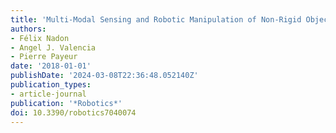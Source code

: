 ```yaml
---
title: 'Multi-Modal Sensing and Robotic Manipulation of Non-Rigid Objects: A Survey'
authors:
- Félix Nadon
- Angel J. Valencia
- Pierre Payeur
date: '2018-01-01'
publishDate: '2024-03-08T22:36:48.052140Z'
publication_types:
- article-journal
publication: '*Robotics*'
doi: 10.3390/robotics7040074
---
```

